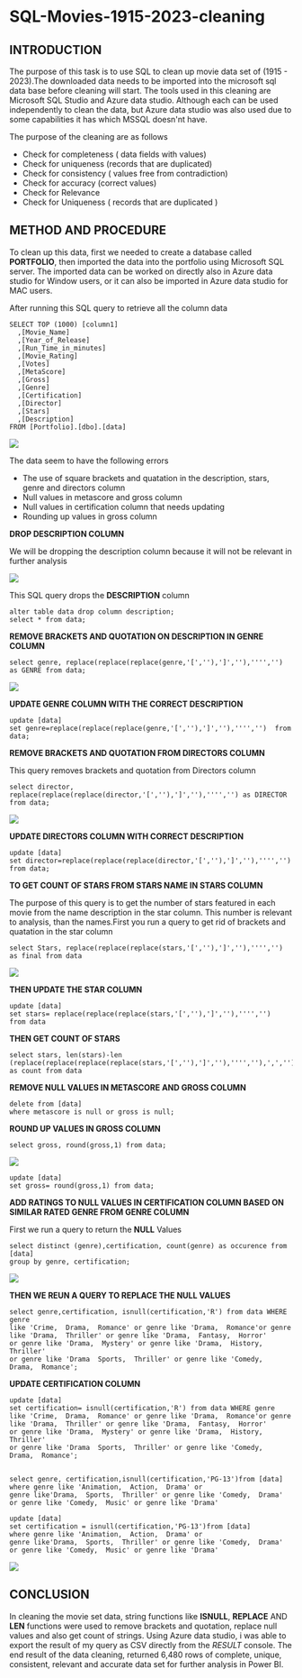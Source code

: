 # SQL-Movies-1915-2023-cleaning

## INTRODUCTION

The purpose of this task is to use SQL to clean up movie data set of (1915 - 2023).The downloaded data needs to be imported into the microsoft sql data base before cleaning will start. The tools used in this cleaning are Microsoft SQL Studio and Azure data studio. Although each can be used independently to clean the data, but Azure data studio was also used due to some capabilities it has which MSSQL doesn'nt have.

The purpose of the cleaning are as follows

- Check for completeness ( data fields with values)
- Check for uniqueness (records that are duplicated)
- Check for consistency ( values free from contradiction)
- Check for accuracy (correct values)
- Check for Relevance
- Check for Uniqueness ( records that are duplicated )


## METHOD AND PROCEDURE

To clean up this data, first we needed to create a database called **PORTFOLIO**, then imported the data into the portfolio using Microsoft SQL server. The imported data can be worked on directly also in Azure data studio for Window users, or it can also be imported in Azure data studio for MAC users.

After running this SQL query to retrieve all the column data


    SELECT TOP (1000) [column1]
      ,[Movie_Name]
      ,[Year_of_Release]
      ,[Run_Time_in_minutes]
      ,[Movie_Rating]
      ,[Votes]
      ,[MetaScore]
      ,[Gross]
      ,[Genre]
      ,[Certification]
      ,[Director]
      ,[Stars]
      ,[Description]
    FROM [Portfolio].[dbo].[data]

![](1.1.png)


The data seem to have the following errors
- The use of square brackets and quatation in the description, stars, genre and directors column
- Null values in metascore and gross column
- Null values in certification column that needs updating
- Rounding up values in gross column

**DROP DESCRIPTION COLUMN**

We will be dropping the description column because it will not be relevant in further analysis

![](1.0.png)

This SQL query drops the **DESCRIPTION** column

  
    alter table data drop column description;
    select * from data;
  
**REMOVE BRACKETS AND QUOTATION ON DESCRIPTION IN GENRE COLUMN**

    select genre, replace(replace(replace(genre,'[',''),']',''),'''','') as GENRE from data;

![](3.1.png)

**UPDATE GENRE COLUMN WITH THE CORRECT DESCRIPTION**

    update [data]
    set genre=replace(replace(replace(genre,'[',''),']',''),'''','')  from data;


**REMOVE BRACKETS AND QUOTATION FROM DIRECTORS COLUMN**

  This query removes brackets and quotation from Directors column

    select director, replace(replace(replace(director,'[',''),']',''),'''','') as DIRECTOR from data;

![](2.1.1.png)

**UPDATE DIRECTORS COLUMN WITH CORRECT DESCRIPTION**

    update [data]
    set director=replace(replace(replace(director,'[',''),']',''),'''','') from data;

**TO GET COUNT OF STARS FROM STARS NAME IN STARS COLUMN**

The purpose of this query is to get the number of stars featured in each movie from the name description in the star column. This number is relevant to analysis, than the names.First you run a query to get rid of brackets and quatation in the star column

    select Stars, replace(replace(replace(stars,'[',''),']',''),'''','') as final from data

![](4.png)

**THEN UPDATE THE STAR COLUMN**

    update [data]
    set stars= replace(replace(replace(stars,'[',''),']',''),'''','')  from data

**THEN GET COUNT OF STARS**

    select stars, len(stars)-len (replace(replace(replace(replace(stars,'[',''),']',''),'''',''),',',''))+1 
    as count from data

  
**REMOVE NULL VALUES IN METASCORE AND GROSS COLUMN**

    delete from [data]
    where metascore is null or gross is null;

**ROUND UP VALUES IN GROSS COLUMN**

    select gross, round(gross,1) from data;

![](5.png)
  
    update [data]
    set gross= round(gross,1) from data;


**ADD RATINGS TO NULL VALUES IN CERTIFICATION COLUMN BASED ON SIMILAR RATED GENRE FROM GENRE COLUMN**

First we run a query to return the **NULL** Values

    select distinct (genre),certification, count(genre) as occurence from [data]
    group by genre, certification;

![](6.0.png)


**THEN WE REUN A QUERY TO REPLACE THE NULL VALUES**

    select genre,certification, isnull(certification,'R') from data WHERE genre 
    like 'Crime,  Drama,  Romance' or genre like 'Drama,  Romance'or genre 
    like 'Drama,  Thriller' or genre like 'Drama,  Fantasy,  Horror'
    or genre like 'Drama,  Mystery' or genre like 'Drama,  History,  Thriller'
    or genre like 'Drama  Sports,  Thriller' or genre like 'Comedy,  Drama,  Romance';

**UPDATE CERTIFICATION COLUMN**

    update [data]
    set certification= isnull(certification,'R') from data WHERE genre 
    like 'Crime,  Drama,  Romance' or genre like 'Drama,  Romance'or genre 
    like 'Drama,  Thriller' or genre like 'Drama,  Fantasy,  Horror'
    or genre like 'Drama,  Mystery' or genre like 'Drama,  History,  Thriller'
    or genre like 'Drama  Sports,  Thriller' or genre like 'Comedy,  Drama,  Romance';


    select genre, certification,isnull(certification,'PG-13')from [data]
    where genre like 'Animation,  Action,  Drama' or 
    genre like'Drama,  Sports,  Thriller' or genre like 'Comedy,  Drama'
    or genre like 'Comedy,  Music' or genre like 'Drama'
  
    update [data]
    set certification = isnull(certification,'PG-13')from [data]
    where genre like 'Animation,  Action,  Drama' or 
    genre like'Drama,  Sports,  Thriller' or genre like 'Comedy,  Drama'
    or genre like 'Comedy,  Music' or genre like 'Drama'

![](7.0.png)

## CONCLUSION
In cleaning the movie set data, string functions like **ISNULL**, **REPLACE** AND **LEN** functions were used to remove brackets and quotation, replace null values and also get count of strings. Using Azure data studio, i was able to export the result of my query as CSV directly from the *RESULT* console. The end result of the data cleaning, returned 6,480 rows of complete, unique, consistent, relevant and accurate data set for further analysis in Power BI.



